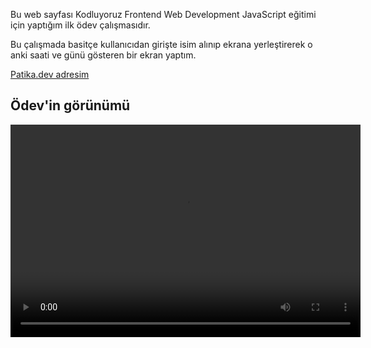 Bu web sayfası Kodluyoruz Frontend Web Development JavaScript eğitimi için yaptığım ilk ödev çalışmasıdır.

Bu çalışmada basitçe kullanıcıdan girişte isim alınıp ekrana yerleştirerek o anki saati ve günü gösteren bir ekran yaptım.

<a href="https://app.patika.dev/karacatufan">Patika.dev adresim</a>


<h2> Ödev'in görünümü </h2>

<video width="560" height="340" controls>
  <source src="https://video.hizliresim.com/videos/cIEA9w86s5.mp4" type="video/mp4">
</video>
